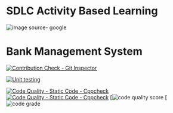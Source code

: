 # SDLC Activity Based Learning
![image](https://user-images.githubusercontent.com/80376117/114763917-f82cea80-9d80-11eb-91ed-a3cc60741533.png)
source- google

# Bank Management System
 

[![Contribution Check - Git Inspector](https://github.com/K-NEHA/Stepin_PACMANGAME/actions/workflows/gitinspector.yml/badge.svg)](https://github.com/K-NEHA/Stepin_PACMANGAME/actions/workflows/gitinspector.yml)

[![Unit testing](https://github.com/K-NEHA/Stepin_PACMANGAME/actions/workflows/unity.yml/badge.svg)](https://github.com/K-NEHA/Stepin_PACMANGAME/actions/workflows/unity.yml)

[![Code Quality - Static Code - Cppcheck](https://github.com/K-NEHA/Stepin_PACMANGAME/actions/workflows/cppcheck.yml/badge.svg)](https://github.com/K-NEHA/Stepin_PACMANGAME/actions/workflows/cppcheck.yml)
[![Code Quality - Static Code - Cppcheck](https://github.com/K-NEHA/Stepin_PACMANGAME/actions/workflows/cppcheck.yml/badge.svg)](https://github.com/K-NEHA/Stepin_PACMANGAME/actions/workflows/cppcheck.yml)
[![code quality score](https://www.code-inspector.com/project/28170/score/svg)
[![code grade](https://www.code-inspector.com/project/28170/status/svg)

